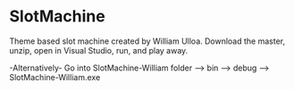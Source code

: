 # SlotMachine
Theme based slot machine created by William Ulloa.
Download the master, unzip, open in Visual Studio, run, and play away.

-Alternatively-
Go into SlotMachine-William folder --> bin --> debug --> SlotMachine-William.exe
